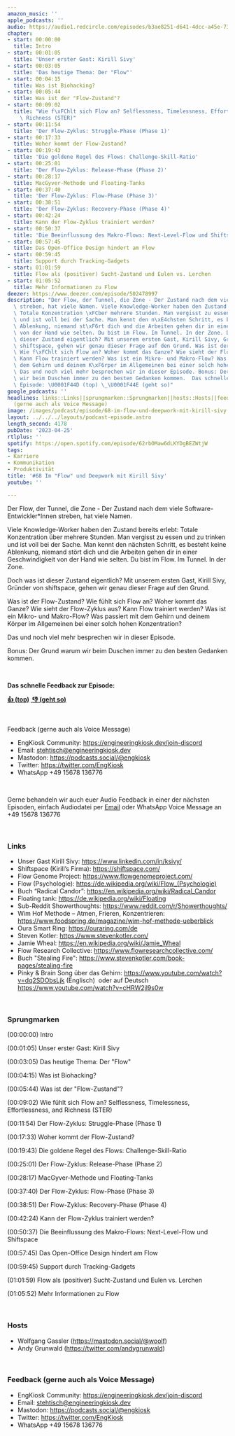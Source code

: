 ```yaml
---
amazon_music: ''
apple_podcasts: ''
audio: https://audio1.redcircle.com/episodes/b3ae8251-d641-4dcc-a45e-73dc88c91c3c/stream.mp3
chapter:
- start: 00:00:00
  title: Intro
- start: 00:01:05
  title: 'Unser erster Gast: Kirill Sivy'
- start: 00:03:05
  title: 'Das heutige Thema: Der "Flow"'
- start: 00:04:15
  title: Was ist Biohacking?
- start: 00:05:44
  title: Was ist der "Flow-Zustand"?
- start: 00:09:02
  title: "Wie f\xFChlt sich Flow an? Selflessness, Timelessness, Effortlessness, and\
    \ Richness (STER)"
- start: 00:11:54
  title: 'Der Flow-Zyklus: Struggle-Phase (Phase 1)'
- start: 00:17:33
  title: Woher kommt der Flow-Zustand?
- start: 00:19:43
  title: 'Die goldene Regel des Flows: Challenge-Skill-Ratio'
- start: 00:25:01
  title: 'Der Flow-Zyklus: Release-Phase (Phase 2)'
- start: 00:28:17
  title: MacGyver-Methode und Floating-Tanks
- start: 00:37:40
  title: 'Der Flow-Zyklus: Flow-Phase (Phase 3)'
- start: 00:38:51
  title: 'Der Flow-Zyklus: Recovery-Phase (Phase 4)'
- start: 00:42:24
  title: Kann der Flow-Zyklus trainiert werden?
- start: 00:50:37
  title: 'Die Beeinflussung des Makro-Flows: Next-Level-Flow und Shiftspace'
- start: 00:57:45
  title: Das Open-Office Design hindert am Flow
- start: 00:59:45
  title: Support durch Tracking-Gadgets
- start: 01:01:59
  title: Flow als (positiver) Sucht-Zustand und Eulen vs. Lerchen
- start: 01:05:52
  title: Mehr Informationen zu Flow
deezer: https://www.deezer.com/episode/502478997
description: "Der Flow, der Tunnel, die Zone - Der Zustand nach dem viele Software-Entwickler*Innen\
  \ streben, hat viele Namen. Viele Knowledge-Worker haben den Zustand bereits erlebt:\
  \ Totale Konzentration \xFCber mehrere Stunden. Man vergisst zu essen und zu trinken\
  \ und ist voll bei der Sache. Man kennt den n\xE4chsten Schritt, es besteht keine\
  \ Ablenkung, niemand st\xF6rt dich und die Arbeiten gehen dir in einer Geschwindigkeit\
  \ von der Hand wie selten. Du bist im Flow. Im Tunnel. In der Zone. Doch was ist\
  \ dieser Zustand eigentlich? Mit unserem ersten Gast, Kirill Sivy, Gr\xFCnder von\
  \ shiftspace, gehen wir genau dieser Frage auf den Grund. Was ist der Flow-Zustand?\
  \ Wie f\xFChlt sich Flow an? Woher kommt das Ganze? Wie sieht der Flow-Zyklus aus?\
  \ Kann Flow trainiert werden? Was ist ein Mikro- und Makro-Flow? Was passiert mit\
  \ dem Gehirn und deinem K\xF6rper im Allgemeinen bei einer solch hohen Konzentration?\
  \ Das und noch viel mehr besprechen wir in dieser Episode. Bonus: Der Grund warum\
  \ wir beim Duschen immer zu den besten Gedanken kommen.  Das schnelle Feedback zur\
  \ Episode: \U0001F44D (top) \_\U0001F44E (geht so)"
google_podcasts: ''
headlines: links::Links||sprungmarken::Sprungmarken||hosts::Hosts||feedback-gerne-auch-als-voice-message::Feedback
  (gerne auch als Voice Message)
image: /images/podcast/episode/68-im-flow-und-deepwork-mit-kirill-sivy.jpg
layout: ../../../layouts/podcast-episode.astro
length_second: 4178
pubDate: '2023-04-25'
rtlplus: ''
spotify: https://open.spotify.com/episode/62rbOMaw6dLKYDgBEZWtjW
tags:
- Karriere
- Kommunikation
- Produktivität
title: '#68 Im "Flow" und Deepwork mit Kirill Sivy'
youtube: ''

---
```

<p><span>Der Flow, der Tunnel, die Zone - Der Zustand nach dem viele Software-Entwickler*Innen streben, hat viele Namen.</span></p><p><span>Viele Knowledge-Worker haben den Zustand bereits erlebt: Totale Konzentration über mehrere Stunden. Man vergisst zu essen und zu trinken und ist voll bei der Sache. Man kennt den nächsten Schritt, es besteht keine Ablenkung, niemand stört dich und die Arbeiten gehen dir in einer Geschwindigkeit von der Hand wie selten. Du bist im Flow. Im Tunnel. In der Zone.</span></p><p><span>Doch was ist dieser Zustand eigentlich? Mit unserem ersten Gast, Kirill Sivy, Gründer von shiftspace, gehen wir genau dieser Frage auf den Grund.</span></p><p><span>Was ist der Flow-Zustand? Wie fühlt sich Flow an? Woher kommt das Ganze? Wie sieht der Flow-Zyklus aus? Kann Flow trainiert werden? Was ist ein Mikro- und Makro-Flow? Was passiert mit dem Gehirn und deinem Körper im Allgemeinen bei einer solch hohen Konzentration?</span></p><p><span>Das und noch viel mehr besprechen wir in dieser Episode.</span></p><p><span>Bonus: Der Grund warum wir beim Duschen immer zu den besten Gedanken kommen.</span></p><p><br></p><p><strong>Das schnelle Feedback zur Episode:</strong></p><p><a href="https://api.openpodcast.dev/feedback/68/upvote" rel="nofollow"><strong>👍 (top)</strong></a><strong> </strong><a href="https://api.openpodcast.dev/feedback/18/downvote" rel="nofollow"><strong> </strong></a><a href="https://api.openpodcast.dev/feedback/68/downvote" rel="nofollow"><strong>👎 (geht so)</strong></a></p><p><br></p><p><span>Feedback (gerne auch als Voice Message)</span></p><ul><li><span>EngKiosk Community: </span><a href="https://engineeringkiosk.dev/join-discord">https://engineeringkiosk.dev/join-discord</a><span> </span></li><li><span>Email: </span><a href="mailto:stehtisch@engineeringkiosk.dev" rel="nofollow">stehtisch@engineeringkiosk.dev</a></li><li><span>Mastodon: </span><a href="https://podcasts.social/@engkiosk" rel="nofollow">https://podcasts.social/@engkiosk</a></li><li><span>Twitter: </span><a href="https://twitter.com/EngKiosk" rel="nofollow">https://twitter.com/EngKiosk</a></li><li><span>WhatsApp </span>+49 15678 136776</li></ul><p><br></p><p><span>Gerne behandeln wir auch euer Audio Feedback in einer der nächsten Episoden, einfach Audiodatei per </span><a href="https://engineeringkiosk.dev/kontakt/">Email</a><span> oder WhatsApp Voice Message an </span>+49 15678 136776</p><p><br></p><h3 id="links">Links</h3><ul><li><span>Unser Gast Kirill Sivy: </span><a href="https://www.linkedin.com/in/ksivy/" rel="nofollow">https://www.linkedin.com/in/ksivy/</a><span> </span></li><li><span>Shiftspace (Kirill’s Firma): </span><a href="https://shiftspace.com/" rel="nofollow">https://shiftspace.com/</a></li><li><span>Flow Genome Project: </span><a href="https://www.flowgenomeproject.com/" rel="nofollow">https://www.flowgenomeproject.com/</a></li><li><span>Flow (Psychologie): </span><a href="https://de.wikipedia.org/wiki/Flow_(Psychologie)" rel="nofollow">https://de.wikipedia.org/wiki/Flow_(Psychologie)</a></li><li><span>Buch “Radical Candor”: </span><a href="https://en.wikipedia.org/wiki/Radical_Candor" rel="nofollow">https://en.wikipedia.org/wiki/Radical_Candor</a><span> </span></li><li><span>Floating tank: </span><a href="https://de.wikipedia.org/wiki/Floating" rel="nofollow">https://de.wikipedia.org/wiki/Floating</a></li><li><span>Sub-Reddit Showerthoughts: </span><a href="https://www.reddit.com/r/Showerthoughts/" rel="nofollow">https://www.reddit.com/r/Showerthoughts/</a></li><li><span>Wim Hof Methode – Atmen, Frieren, Konzentrieren: </span><a href="https://www.foodspring.de/magazine/wim-hof-methode-ueberblick" rel="nofollow">https://www.foodspring.de/magazine/wim-hof-methode-ueberblick</a></li><li><span>Oura Smart Ring: </span><a href="https://ouraring.com/de" rel="nofollow">https://ouraring.com/de</a></li><li><span>Steven Kotler: </span><a href="https://www.stevenkotler.com/" rel="nofollow">https://www.stevenkotler.com/</a></li><li><span>Jamie Wheal: </span><a href="https://en.wikipedia.org/wiki/Jamie_Wheal" rel="nofollow">https://en.wikipedia.org/wiki/Jamie_Wheal</a></li><li><span>Flow Research Collective: </span><a href="https://www.flowresearchcollective.com/" rel="nofollow">https://www.flowresearchcollective.com/</a></li><li><span>Buch &#34;Stealing Fire&#34;: </span><a href="https://www.stevenkotler.com/book-pages/stealing-fire" rel="nofollow">https://www.stevenkotler.com/book-pages/stealing-fire</a><span> </span></li><li><span>Pinky &amp; Brain Song über das Gehirn: </span><a href="https://www.youtube.com/watch?v=dq2SDObsLjk" rel="nofollow">https://www.youtube.com/watch?v=dq2SDObsLjk</a><span> (Englisch)  oder auf Deutsch </span><a href="https://www.youtube.com/watch?v=cHRW2jl9s0w" rel="nofollow">https://www.youtube.com/watch?v=cHRW2jl9s0w</a><span> </span></li></ul><p><br></p><h3 id="sprungmarken">Sprungmarken</h3><p><span>(00:00:00) Intro</span></p><p><span>(00:01:05) Unser erster Gast: Kirill Sivy</span></p><p><span>(00:03:05) Das heutige Thema: Der &#34;Flow&#34;</span></p><p><span>(00:04:15) Was ist Biohacking?</span></p><p><span>(00:05:44) Was ist der &#34;Flow-Zustand&#34;?</span></p><p><span>(00:09:02) Wie fühlt sich Flow an? Selflessness, Timelessness, Effortlessness, and Richness (STER)</span></p><p><span>(00:11:54) Der Flow-Zyklus: Struggle-Phase (Phase 1)</span></p><p><span>(00:17:33) Woher kommt der Flow-Zustand?</span></p><p><span>(00:19:43) Die goldene Regel des Flows: Challenge-Skill-Ratio</span></p><p><span>(00:25:01) Der Flow-Zyklus: Release-Phase (Phase 2)</span></p><p><span>(00:28:17) MacGyver-Methode und Floating-Tanks</span></p><p><span>(00:37:40) Der Flow-Zyklus: Flow-Phase (Phase 3)</span></p><p><span>(00:38:51) Der Flow-Zyklus: Recovery-Phase (Phase 4)</span></p><p><span>(00:42:24) Kann der Flow-Zyklus trainiert werden?</span></p><p><span>(00:50:37) Die Beeinflussung des Makro-Flows: Next-Level-Flow und Shiftspace</span></p><p><span>(00:57:45) Das Open-Office Design hindert am Flow</span></p><p><span>(00:59:45) Support durch Tracking-Gadgets</span></p><p><span>(01:01:59) Flow als (positiver) Sucht-Zustand und Eulen vs. Lerchen</span></p><p><span>(01:05:52) Mehr Informationen zu Flow</span></p><p><br></p><h3 id="hosts">Hosts</h3><ul><li><span>Wolfgang Gassler (</span><a href="https://mastodon.social/@woolf" rel="nofollow">https://mastodon.social/@woolf</a><span>)</span></li><li><span>Andy Grunwald (</span><a href="https://twitter.com/andygrunwald" rel="nofollow">https://twitter.com/andygrunwald</a><span>)</span></li></ul><p><br></p><h3 id="feedback-gerne-auch-als-voice-message">Feedback (gerne auch als Voice Message)</h3><ul><li><span>EngKiosk Community: </span><a href="https://engineeringkiosk.dev/join-discord">https://engineeringkiosk.dev/join-discord</a><span> </span></li><li><span>Email: </span><a href="mailto:stehtisch@engineeringkiosk.dev" rel="nofollow">stehtisch@engineeringkiosk.dev</a></li><li><span>Mastodon: </span><a href="https://podcasts.social/@engkiosk" rel="nofollow">https://podcasts.social/@engkiosk</a></li><li><span>Twitter: </span><a href="https://twitter.com/EngKiosk" rel="nofollow">https://twitter.com/EngKiosk</a></li><li><span>WhatsApp </span>+49 15678 136776</li></ul>